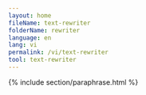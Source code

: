```yaml
---
layout: home
fileName: text-rewriter
folderName: rewriter
language: en
lang: vi
permalink: /vi/text-rewriter
tool: text-rewriter
---
```

{% include section/paraphrase.html %}
